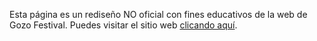 Esta página es un rediseño NO oficial con fines educativos de la web de Gozo Festival.
Puedes visitar el sitio web [clicando aquí](https://website-name.com](https://jonasaavedra.github.io/GozoFestival/) 'Gozo Festival').
